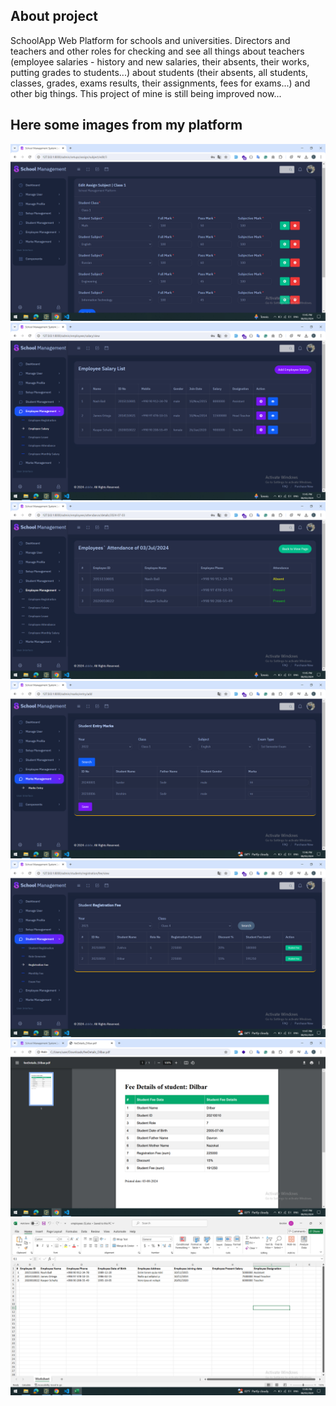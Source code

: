 ## About project

SchoolApp Web Platform for schools and universities. Directors and teachers and other roles for checking and see all things about teachers (employee salaries - history and new salaries, their absents, their works, putting grades to students...) about students (their absents, all students, classes, grades, exams results, their assignments, fees for exams...) and other big things. This project of mine is still being improved now...

## Here some images from my platform

<img src="images/1st.png">
<img src="images/2nd.png">
<img src="images/3rd.png">
<img src="images/4th.png">
<img src="images/5th.png">
<img src="images/6th.png">
<img src="images/7th.png">
